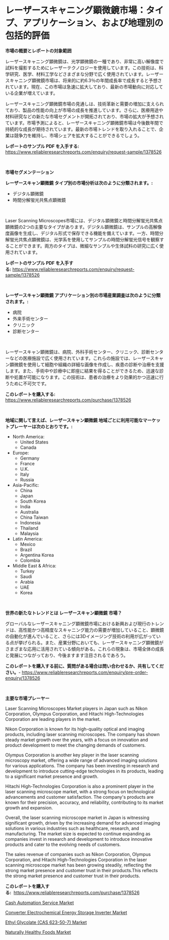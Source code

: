 <p><h1>レーザースキャニング顕微鏡市場：タイプ、アプリケーション、および地理別の包括的評価</h1></p><p><strong>市場の概要とレポートの対象範囲</strong></p>
<p><p>レーザースキャニング顕微鏡は、光学顕微鏡の一種であり、非常に高い解像度で試料を撮影するためにレーザーテクノロジーを使用しています。この技術は、科学研究、医学、材料工学などさまざまな分野で広く使用されています。レーザースキャニング顕微鏡市場は、将来的に約6.3％の年間成長率で成長すると予想されています。現在、この市場は急速に拡大しており、最新の市場動向に対応している企業が増えています。</p><p>レーザースキャニング顕微鏡市場の見通しは、技術革新と需要の増加に支えられており、製品の性能の向上が市場の成長を推進しています。さらに、医療用途や材料研究などの新たな市場セグメントが開拓されており、市場の拡大が予想されています。市場予測によると、レーザースキャニング顕微鏡市場は今後数年間で持続的な成長が期待されています。最新の市場トレンドを取り入れることで、企業は競争力を維持し、市場シェアを拡大することができるでしょう。</p></p>
<p><strong>レポートのサンプル PDF を入手する:</strong> <a href="https://www.reliableresearchreports.com/enquiry/request-sample/1378526">https://www.reliableresearchreports.com/enquiry/request-sample/1378526</a></p>
<p>&nbsp;</p>
<p><strong>市場セグメンテーション</strong></p>
<p><strong>レーザースキャン顕微鏡 タイプ別の市場分析は次のように分類されます。:</strong></p>
<p><ul><li>デジタル顕微鏡</li><li>時間分解蛍光共焦点顕微鏡</li></ul></p>
<p>&nbsp;</p>
<p><p>Laser Scanning Microscopes市場には、デジタル顕微鏡と時間分解蛍光共焦点顕微鏡の2つの主要なタイプがあります。デジタル顕微鏡は、サンプルの高解像度画像を生成し、デジタル形式で保存できる機能を備えています。一方、時間分解蛍光共焦点顕微鏡は、光学系を使用してサンプルの時間分解蛍光信号を観察することができます。両方のタイプは、微細なサンプルや生体試料の研究に広く使用されています。</p></p>
<p><strong>レポートのサンプル PDF を入手する:</strong>&nbsp;<a href="https://www.reliableresearchreports.com/enquiry/request-sample/1378526">https://www.reliableresearchreports.com/enquiry/request-sample/1378526</a></p>
<p>&nbsp;</p>
<p><strong> レーザースキャン顕微鏡 アプリケーション別の市場産業調査は次のように分類されます。:</strong></p>
<p><ul><li>病院</li><li>外来手術センター</li><li>クリニック</li><li>診断センター</li></ul></p>
<p>&nbsp;</p>
<p><p>レーザースキャン顕微鏡は、病院、外科手術センター、クリニック、診断センターなどの医療施設で広く使用されています。これらの施設では、レーザースキャン顕微鏡を使用して細胞や組織の詳細な画像を作成し、疾患の診断や治療を支援します。また、手術中や診療中に即座に結果を得ることができるため、迅速な診断や処置が可能になります。この技術は、患者の治療をより効果的かつ迅速に行うために不可欠です。</p></p>
<p><strong>このレポートを購入する:</strong>&nbsp; <a href="https://www.reliableresearchreports.com/purchase/1378526">https://www.reliableresearchreports.com/purchase/1378526</a></p>
<p>&nbsp;</p>
<p><strong>地域に関して言えば、レーザースキャン顕微鏡 地域ごとに利用可能なマーケットプレーヤーは次のとおりです。:</strong></p>
<p><ul>
    <li>
        North America:
        <ul>
            <li>United States</li>
            <li>Canada</li>
        </ul>
    </li>
    <li>
        Europe:
        <ul>
            <li>Germany</li>
            <li>France</li>
            <li>U.K.</li>
            <li>Italy</li>
            <li>Russia</li>
        </ul>
    </li>
    <li>
        Asia-Pacific:
        <ul>
            <li>China</li>
            <li>Japan</li>
            <li>South Korea</li>
            <li>India</li>
            <li>Australia</li>
            <li>China Taiwan</li>
            <li>Indonesia</li>
            <li>Thailand</li>
            <li>Malaysia</li>
        </ul>
    </li>
    <li>
        Latin America:
        <ul>
            <li>Mexico</li>
            <li>Brazil</li>
            <li>Argentina Korea</li>
            <li>Colombia</li>
        </ul>
    </li>
    <li>
        Middle East & Africa:
        <ul>
            <li>Turkey</li>
            <li>Saudi</li>
            <li>Arabia</li>
            <li>UAE</li>
            <li>Korea</li>
        </ul>
    </li>
    </ul></p>
<p>&nbsp;</p>
<p><strong>世界の新たなトレンドとは レーザースキャン顕微鏡 市場？</strong></p>
<p><p>グローバルなレーザースキャニング顕微鏡市場における新興および現行のトレンドは、高性能かつ高精度なスキャニング能力の需要が増加していること、顕微鏡の自動化が進んでいること、さらには3Dイメージング技術の利用が広がっている点が挙げられる。また、産業分野においても、レーザースキャニング顕微鏡がさまざまな応用に活用されている傾向がある。これらの現象は、市場全体の成長と発展につながっており、今後ますます注目されるであろう。</p></p>
<p><strong>このレポートを購入する前に、質問がある場合は問い合わせるか、共有してください。</strong>- <a href="https://www.reliableresearchreports.com/enquiry/pre-order-enquiry/1378526">https://www.reliableresearchreports.com/enquiry/pre-order-enquiry/1378526</a></p>
<p>&nbsp;</p>
<p><strong>主要な市場プレーヤー</strong></p>
<p><p>Laser Scanning Microscopes Market players in Japan such as Nikon Corporation, Olympus Corporation, and Hitachi High-Technologies Corporation are leading players in the market. </p><p>Nikon Corporation is known for its high-quality optical and imaging products, including laser scanning microscopes. The company has shown steady market growth over the years, with a focus on innovation and product development to meet the changing demands of customers. </p><p>Olympus Corporation is another key player in the laser scanning microscopy market, offering a wide range of advanced imaging solutions for various applications. The company has been investing in research and development to introduce cutting-edge technologies in its products, leading to a significant market presence and growth. </p><p>Hitachi High-Technologies Corporation is also a prominent player in the laser scanning microscope market, with a strong focus on technological advancements and customer satisfaction. The company's products are known for their precision, accuracy, and reliability, contributing to its market growth and expansion.</p><p>Overall, the laser scanning microscope market in Japan is witnessing significant growth, driven by the increasing demand for advanced imaging solutions in various industries such as healthcare, research, and manufacturing. The market size is expected to continue expanding as companies invest in research and development to introduce innovative products and cater to the evolving needs of customers.</p><p>The sales revenue of companies such as Nikon Corporation, Olympus Corporation, and Hitachi High-Technologies Corporation in the laser scanning microscope market has been growing steadily, reflecting the strong market presence and customer trust in their products.This reflects the strong market presence and customer trust in their products.</p></p>
<p><strong>このレポートを購入する:</strong>&nbsp;&nbsp;<a href="https://www.reliableresearchreports.com/purchase/1378526">https://www.reliableresearchreports.com/purchase/1378526</a></p>
<p><p><a href="https://zircon-bluebell-299.notion.site/Cash-Automation-Service-Market-Analysis-Examines-its-Scope-on-Growth-Opportunities-and-Forecasted-T-0d54eb5aa85a439bba8bd4a197fa0427">Cash Automation Service Market</a></p><p><a href="https://scarlet-rocket-c63.notion.site/Converter-Electrochemical-Energy-Storage-Inverter-Market-Furnish-Information-about-Market-Size-Mark-2929485173804da9b8a634cf323a3c0e">Converter Electrochemical Energy Storage Inverter Market</a></p><p><a href="https://github.com/kathiaseamanalvaradovlprc2h/Market-Research-Report-List-1/blob/main/ethyl-glycolate-cas-623-50-7-market.md">Ethyl Glycolate (CAS 623-50-7) Market</a></p><p><a href="https://view.publitas.com/reportprime-1/naturally-healthy-foods-market-research-report-unlocks-analysis-on-the-market-financial-status-market-size-and-market-revenue-upto-2031/">Naturally Healthy Foods Market</a></p></p>